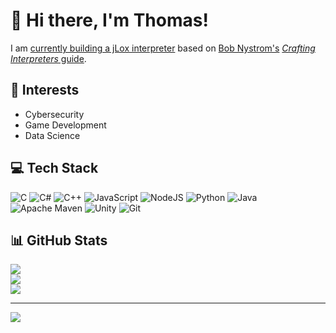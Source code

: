 # 👋 Hi there, I'm Thomas!

I am [currently building a jLox interpreter](https://github.com/thomasha1310/lox-interpreter) based on [Bob Nystrom's](https://github.com/munificent) [*Crafting Interpreters* guide](https://craftinginterpreters.com/).

## 🌟 Interests

- Cybersecurity
- Game Development
- Data Science

## 💻 Tech Stack
![C](https://img.shields.io/badge/c-%2300599C.svg?style=for-the-badge&logo=c&logoColor=white) ![C#](https://img.shields.io/badge/c%23-%23239120.svg?style=for-the-badge&logo=csharp&logoColor=white) ![C++](https://img.shields.io/badge/c++-%2300599C.svg?style=for-the-badge&logo=c%2B%2B&logoColor=white) ![JavaScript](https://img.shields.io/badge/javascript-%23323330.svg?style=for-the-badge&logo=javascript&logoColor=%23F7DF1E) ![NodeJS](https://img.shields.io/badge/node.js-6DA55F?style=for-the-badge&logo=node.js&logoColor=white) ![Python](https://img.shields.io/badge/python-3670A0?style=for-the-badge&logo=python&logoColor=ffdd54) ![Java](https://img.shields.io/badge/java-%23ED8B00.svg?style=for-the-badge&logo=openjdk&logoColor=white) ![Apache Maven](https://img.shields.io/badge/Apache%20Maven-C71A36?style=for-the-badge&logo=Apache%20Maven&logoColor=white) ![Unity](https://img.shields.io/badge/unity-%23000000.svg?style=for-the-badge&logo=unity&logoColor=white) ![Git](https://img.shields.io/badge/git-%23F05033.svg?style=for-the-badge&logo=git&logoColor=white)

## 📊 GitHub Stats
![](https://github-readme-stats.vercel.app/api?username=thomasha1310&theme=dark&hide_border=false&include_all_commits=false&count_private=false)<br/>
![](https://nirzak-streak-stats.vercel.app/?user=thomasha1310&theme=dark&hide_border=false)<br/>
![](https://github-readme-stats.vercel.app/api/top-langs/?username=thomasha1310&theme=dark&hide_border=false&include_all_commits=false&count_private=false&layout=compact)

---
[![](https://visitcount.itsvg.in/api?id=thomasha1310&icon=0&color=0)](https://visitcount.itsvg.in)

<!-- Proudly created with GPRM ( https://gprm.itsvg.in ) -->
